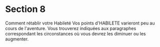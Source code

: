 # Section 8

Comment rétablir votre Habileté
Vos points d'HABlLETE varieront peu au cours de l'aventure. Vous trouverez indiquées aux paragraphes correspondant les circonstances où vous devrez les diminuer ou les augmenter.